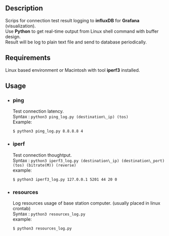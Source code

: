 ## Description

Scrips for connection test result logging to **influxDB** for **Grafana** (visualization).  
Use **Python** to get real-time output from Linux shell command with buffer design.  
Result will be log to plain text file and send to database periodically.

## Requirements

Linux based environment or Macintosh with tool **iperf3** installed.  

## Usage

* ### ping
	Test connection latency.  
	Syntax : `python3 ping_log.py (destination\_ip) (tos)`  
	Example:
	
	```
	$ python3 ping_log.py 8.8.8.8 4
	```
	
* ### iperf  
	Test connection thoughtput.  
	Syntax : `python3 iperf3_log.py (destination\_ip) (destination\_port) (tos) (bitrate(M)) (reverse)`  
	example:

	```
	$ python3 iperf3_log.py 127.0.0.1 5201 44 20 0
	```
* ### resources
	Log resources usage of base station computer. (usually placed in linux crontab)    
	Syntax : `python3 resources_log.py`  
	example:  
	
	```
	$ python3 resources_log.py
	```